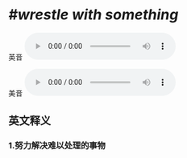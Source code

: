# ***\#wrestle with something*** 
英音
<audio src="./media/wrestle with something1_AAC.aac" controls="controls"></audio>

美音
<audio src="./media/wrestle with something2.aac" controls="controls"></audio>



  

英文释义
---
### 1.**努力解决难以处理的事物**  


